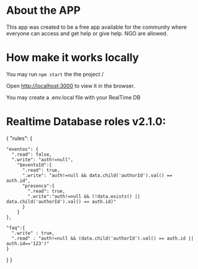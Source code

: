 # About the APP
This app was created to be a free app available for the community where everyone can access and get help or give help.
NGO are allowed.

# How make it works locally
You may run `npm start` the the project /

Open [http://localhost:3000](http://localhost:3000) to view it in the browser.

You may create a .env.local file with your RealTime DB



# Realtime Database roles v2.1.0:
{
  "rules": {
    
    "eventos": {
      ".read": false,
      ".write": "auth!=null",
        "$eventoId":{
          ".read": true,
          ".write": "auth!=null && data.child('authorId').val() == auth.id",
          "presenca":{
            ".read": true,
            ".write":"auth!=null && (!data.exists() || data.child('authorId').val() == auth.id)"
          }
        }
    },
    
    "faq":{
      ".write" : true,
      ".read" : "auth!=null && (data.child('authorId').val() == auth.id || auth.id=='123')"
    }
  }
}